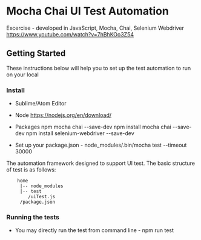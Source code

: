 # Mocha Chai UI Test Automation

Excercise - developed in JavaScript, Mocha, Chai, Selenium Webdriver
https://www.youtube.com/watch?v=7hBhKOo3Z54

## Getting Started
These instructions below will help you to set up the test automation to run on your local


### Install
* Sublime/Atom Editor
* Node https://nodejs.org/en/download/
* Packages
	npm mocha chai --save-dev
	npm install mocha chai --save-dev
	npm install selenium-webdriver --save-dev

* Set up your package.json - node_modules/.bin/mocha test --timeout 30000

The automation framework designed to support UI test. The basic structure of test is as follows: 
```
    home
     |-- node_modules
     |-- test
        /uiTest.js
     /package.json 
```
### Running the tests
* You may directly run the test from command line -  npm run test







